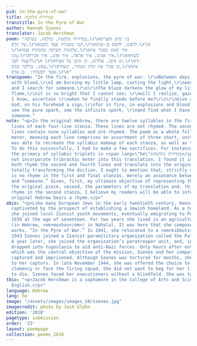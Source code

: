 ```yaml
---
pid: in-the-pyre-of-war
title: בִּמְדוּרוֹת מִלְחָמָה
transtitle: In the Pyre of War
author: Hannah Szenes
translator: Jacob Hershman
poem: "בִּמְדוּרוֹת מִלְחָמָה, בִּדְלֵקָהִּ, בִּשְרֵפָה,\r\nבֵּין יַמִּים סוֹעֲרִים
  שֶׁל הַדָּם,\r\nהִנְנִי מַבְעִירָה פַּנָּסִי הַקָּטָן,\r\nלְחַפֵּשׂ, לְחַפֵּשׂ בֶּן-אָדָם.\r\n
  \r\nשַׁלְהֲבוֹת הַשְּׂרֵפָה מַדְעִיכוֹת פַּנָּסִי,\r\nאוֹר הָאֵשׁ מְסַנְוֵר אֶת
  עֵינַי;\r\nאֵיךְ אַבִּיט, אֵיךְ אֶרְאֶה, אֵיךְ אֵדַע, אֵיךְ אַכִּיר,\r\nכְּשֶׁהוּא
  יַעֲמֹד לְפָנַי?\r\n \r\nתֵּן סִימָן, אֱלֹהִים, תֵּן סִימָן עַל מִצְחוֹ,\r\nכִּי
  בָּאֵשׁ, בַּדְלֵקָה וּבַדָּם,\r\nכֵן אַכִּיר אֶת הַזִּיק הַטָּהוֹר, הַנִּצְחִי,\r\nאֶת
  אֲשֶׁר חִפַּשְׂתִּיו:  בֶּן-אָדָם.\r\n"
transpoem: "In the fire, explosions, the pyre of war. \r\nBetween days that are stormy
  with blood,\r\nI am burning my little lamp, casting the light,\r\nand I search,
  and I search for someone.\r\n\r\nThe blaze darkens the glow of my little lamp’s
  flame,\r\nit is so bright that I cannot see; \r\nwill I realize, gaze forth, will
  I know, ascertain \r\nwhen he finally stands before me?\r\n\r\nGive a sign, Blessed
  God, on his forehead a sign,\r\nfor in fire, in explosions and blood,\r\nI will
  see the pure spark, see the infinite spark, \r\nand find what I have searched for:
  someone."
note: "<p>In the original Hebrew, there are twelve syllables in the first and third
  lines of each four-line stanza. These lines are not rhymed. The second and fourth
  lines contain nine syllables and are rhymed. The poem as a whole follows a tribrachic
  meter, meaning each line comprises an assortment of three short, unstressed syllables.</p>\r\n<p>I
  was able to recreate the syllabic makeup of each stanza, as well as the rhyme scheme.
  To do this successfully, I had to make a few sacrifices. For instance, notwithstanding
  the primacy of syllabic triplets in <span lang=\"he\">במדורות מלחמה</span>, I could
  not incorporate tribrachic meter into this translation. I found it impossible to
  both rhyme the second and fourth lines and translate into the original meter without
  totally transforming the diction. I ought to mention that, strictly speaking, there
  is no rhyme in the first and final stanzas, merely an assonance between “blood”
  and “someone.” Given, first, my ultimate objective of representing the essence of
  the original piece, second, the parameters of my translation and, third, the exact
  rhyme in the second stanza, I believe my readers will be able to infer that the
  original Hebrew bears a rhyme.</p>"
abio: "<p>Like many European Jews in the early twentieth century, Hannah Szenes was
  captivated by the prospect of establishing a Jewish homeland. As a teenager in Budapest,
  she joined local Zionist youth movements, eventually emigrating to Palestine in
  1939 at the age of seventeen. For two years she lived in an agricultural cooperative
  (in Hebrew, <em>moshav</em>) in Nahalal. It was here that she composed, among other
  works, “In the Pyre of War.” In 1941, she relocated to a <em>kibbutz</em> in Caesarea.</p>\r\n<p>In
  1943 Szenes joined a Zionist paramilitary organization called the Palmach as a volunteer.
  A year later, she joined the organization’s paratrooper unit, and, in 1944, was
  dropped into Yugoslavia to aid anti-Nazi forces. Only hours after entering Hungary,
  which was the central objective of the mission, Szenes and her compatriots were
  captured and imprisoned. Although Szenes was tortured for months, she never capitulated
  to her captors. In late November 1944, she was offered the choice to petition for
  clemency or face the firing squad. She did not want to beg for her life; she chose
  to die. Szenes faced her executioners without a blindfold. She was twenty-three.</p>\r\n"
tbio: "<p>Jacob Hershman is a sophomore in the College of Arts and Sciences, studying
  English.</p>"
language: Hebrew
lang: he
image: "/assets/images/images_18/szenes.jpg"
imagecredit: photo by Josh Glahn
edition: '2018'
pagetype: submission
order: '23'
layout: poempage
collection: poems_2018
---
```

